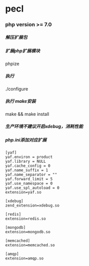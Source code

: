 # pecl
### php version >= 7.0

##### 解压扩展包

##### 扩展php扩展模块
phpize

##### 执行
./configure

##### 执行 make安装
make && make install

##### 生产环境不建议开启xdebug，消耗性能

#####  php.ini添加对应扩展

```
[yaf]  
yaf.environ = product  
yaf.library = NULL  
yaf.cache_config = 0  
yaf.name_suffix = 1  
yaf.name_separator = ""  
yaf.forward_limit = 5  
yaf.use_namespace = 0  
yaf.use_spl_autoload = 0  
extension=yaf.so  

[xdebug]  
zend_extension=xdebug.so

[redis]  
extension=redis.so

[mongodb]  
extension=mongodb.so

[memcached]  
extension=memcached.so

[amqp]  
extension=amqp.so
```
